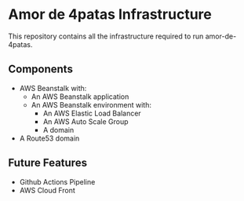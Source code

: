# Amor de 4patas Infrastructure

This repository contains all the infrastructure required to run amor-de-4patas.

## Components
- AWS Beanstalk with:
    - An AWS Beanstalk application
    - An AWS Beanstalk environment with:
        - An AWS Elastic Load Balancer
        - An AWS Auto Scale Group
        - A domain
- A Route53 domain
## Future Features
- Github Actions Pipeline
- AWS Cloud Front 
